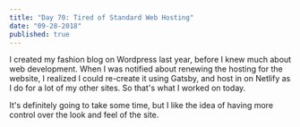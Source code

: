 ```yaml
---
title: "Day 70: Tired of Standard Web Hosting"
date: "09-28-2018"
published: true
---
```

I created my fashion blog on Wordpress last year, before I knew much about web development. When I was notified about renewing the hosting for the website, I realized I could re-create it using Gatsby, and host in on Netlify as I do for a lot of my other sites. So that's what I worked on today.

It's definitely going to take some time, but I like the idea of having more control over the look and feel of the site.
